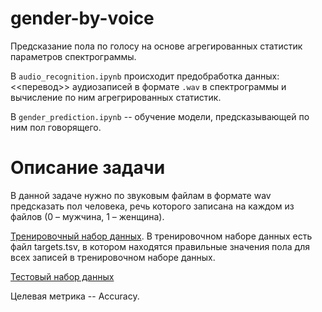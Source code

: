 # gender-by-voice
Предсказание пола по голосу на основе агрегированных статистик параметров спектрограммы.

В `audio_recognition.ipynb` происходит предобработка данных: <<перевод>> аудиозаписей в формате `.wav` в спектрограммы и вычисление по ним агрегрированных статистик.

В `gender_prediction.ipynb` -- обучение модели, предсказывающей по ним пол говорящего.

# Описание задачи

В данной задаче нужно по звуковым файлам в формате wav предсказать пол человека, речь которого записана на каждом из файлов (0 – мужчина, 1 – женщина).

[Тренировочный набор данных](https://yadi.sk/d/IUUTPJFOfwn_OQ). В тренировочном наборе данных есть файл targets.tsv, в котором находятся правильные значения пола для всех записей в тренировочном наборе данных.

[Тестовый набор данных](https://yadi.sk/d/K8Z-_gQbspmxkhw)

Целевая метрика -- Accuracy.
